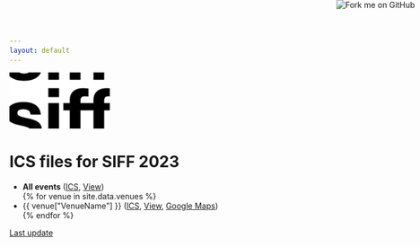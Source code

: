 ```yaml
---
layout: default
---
```


<a href="{{ site.github.repository_url }}"><img decoding="async" loading="lazy" width="149" height="149" src="https://github.blog/wp-content/uploads/2008/12/forkme_right_darkblue_121621.png?resize=149%2C149" class="attachment-full size-full" alt="Fork me on GitHub" data-recalc-dims="1" style="position: absolute; top: 0; right: 0; border: 0;"></a>

<a href="https://www.siff.net/">
    <img src="assets/logo.png?{{ site.github.build_revision }}" height="100">
</a>

<body>

<h1>ICS files for SIFF 2023</h1>

<ul>
    <li>
        <strong>All events</strong> (<a href="ics/all.ics?{{ site.github.build_revision }}">ICS</a>,
        <a href="https://larrybolt.github.io/online-ics-feed-viewer/#feed={{ site.url|url_encode }}{{ site.baseurl|url_encode }}/ics/all.ics%3F{{ site.github.build_revision }}&cors=false&title=All&20events">View</a>)
    </li>
{% for venue in site.data.venues %}
<li>
    {{ venue["VenueName"] }} (<a href="ics/{{ venue.VenueSlug }}.ics?{{ site.github.build_revision }}">ICS</a>,
        <a href="https://larrybolt.github.io/online-ics-feed-viewer/#feed={{ site.url|url_encode }}{{ site.baseurl|url_encode }}/ics/{{ venue.VenueSlug }}.ics%3F{{ site.github.build_revision }}&cors=false&title={{ venue.VenueName|url_encode }}">View</a>, <a href="https://www.google.co.uk/maps/search/{{ venue.VenueName|url_encode }}%20{{ venue.VenueAddress1|url_encode }}">Google Maps</a>)
</li>
{% endfor %}
</ul>

<p><a href="{{ site.github.repository_url }}/commit/{{ site.github.build_revision }}">Last update</a></p>
